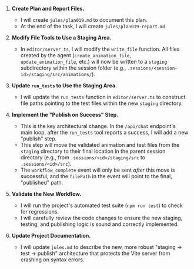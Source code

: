 1.  **Create Plan and Report Files.**
    *   I will create `jules/plan019.md` to document this plan.
    *   At the end of the task, I will create `jules/plan019-report.md`.

2.  **Modify File Tools to Use a Staging Area.**
    *   In `editor/server.ts`, I will modify the `write_file` function. All files created by the agent (`create_animation_file`, `update_animation_file`, etc.) will now be written to a `staging` subdirectory within the session folder (e.g., `.sessions/<session-id>/staging/src/animations/`).

3.  **Update `run_tests` to Use the Staging Area.**
    *   I will update the `run_tests` function in `editor/server.ts` to construct file paths pointing to the test files within the new `staging` directory.

4.  **Implement the "Publish on Success" Step.**
    *   This is the key architectural change. In the `/api/chat` endpoint's main loop, after the `run_tests` tool reports a success, I will add a new "publish" step.
    *   This step will move the validated animation and test files from the `staging` directory to their final location in the parent session directory (e.g., from `.sessions/<id>/staging/src` to `.sessions/<id>/src`).
    *   The `workflow_complete` event will only be sent *after* this move is successful, and the `filePath` in the event will point to the final, "published" path.

5.  **Validate the New Workflow.**
    *   I will run the project's automated test suite (`npm run test`) to check for regressions.
    *   I will carefully review the code changes to ensure the new staging, testing, and publishing logic is sound and correctly implemented.

6.  **Update Project Documentation.**
    *   I will update `jules.md` to describe the new, more robust "staging -> test -> publish" architecture that protects the Vite server from crashing on syntax errors.
